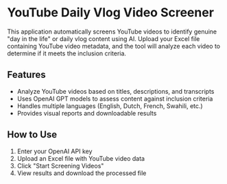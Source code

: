 # YouTube Daily Vlog Video Screener

This application automatically screens YouTube videos to identify genuine "day in the life" or daily vlog content using AI. Upload your Excel file containing YouTube video metadata, and the tool will analyze each video to determine if it meets the inclusion criteria.

## Features
- Analyze YouTube videos based on titles, descriptions, and transcripts
- Uses OpenAI GPT models to assess content against inclusion criteria
- Handles multiple languages (English, Dutch, French, Swahili, etc.)
- Provides visual reports and downloadable results

## How to Use
1. Enter your OpenAI API key
2. Upload an Excel file with YouTube video data
3. Click "Start Screening Videos"
4. View results and download the processed file